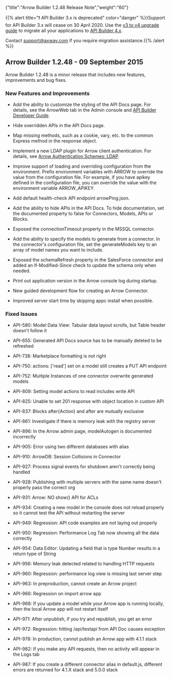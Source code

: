 {"title":"Arrow Builder 1.2.48 Release Note","weight":"60"}

{{% alert title="❗️ API Builder 3.x is deprecated" color="danger" %}}Support for API Builder 3.x will cease on 30 April 2020. Use the [v3 to v4 upgrade guide](https://docs.axway.com/bundle/API_Builder_4x_allOS_en/page/api_builder_v3_to_v4_upgrade_guide.html) to migrate all your applications to [API Builder 4.x](https://docs.axway.com/bundle/API_Builder_4x_allOS_en/page/api_builder_getting_started_guide.html).

Contact [support@axway.com](mailto:support@axway.com) if you require migration assistance.{{% /alert %}}

## Arrow Builder 1.2.48 - 09 September 2015

Arrow Builder 1.2.48 is a minor release that includes new features, improvements and bug fixes.

### New Features and Improvements

* Add the ability to customize the styling of the API Docs page. For details, see the ArrowWeb tab in the Admin console and [API Builder Developer Guide](/docs/appc/Axway_API_Builder/API_Builder/API_Builder_Developer_Guide/).

* Hide overridden APIs in the API Docs page.

* Map missing methods, such as a cookie, vary, etc. to the common Express method in the response object.

* Implement a new LDAP plugin for Arrow client authentication. For details, see [Arrow Authentication Schemes: LDAP](/docs/appc/Axway_API_Builder/API_Builder/API_Builder_Developer_Guide/API_Builder_Project/Configuration/Authentication_Schemes/#ldap).

* Improve support of loading and overriding configuration from the environment. Prefix environment variables with ARROW to override the value from the configuration file. For example, if you have apikey defined in the configuration file, you can override the value with the environment variable ARROW\_APIKEY.

* Add default health-check API endpoint arrowPing.json.

* Add the ability to hide APIs in the API Docs. To hide documentation, set the documented property to false for Connectors, Models, APIs or Blocks.

* Exposed the connectionTimeout property in the MSSQL connector.

* Add the ability to specify the models to generate from a connector. In the connector's configuration file, set the generateModels key to an array of model names you want to include.

* Exposed the schemaRefresh property in the SalesForce connector and added an If-Modified-Since check to update the schema only when needed.

* Print out application version in the Arrow console log during startup.

* New guided development flow for creating an Arrow Connector.

* Improved server start time by skipping appc install when possible.

### Fixed Issues

* API-580: Model Data View: Tabular data layout scrolls, but Table header doesn't follow it

* API-655: Generated API Docs source has to be manually deleted to be refreshed

* API-738: Marketplace formatting is not right

* API-750: actions: \['read'\] set on a model still creates a PUT API endpoint

* API-752: Multiple Instances of one connector overwrite generated models

* API-809: Setting model actions to read includes write API

* API-825: Unable to set 201 response with object location in custom API

* API-837: Blocks after{Action} and after are mutually exclusive

* API-861: Investigate if there is memory leak with the registry server

* API-896: In the Arrow admin page, modelAutogen is documented incorrectly

* API-905: Error using two different databases with alias

* API-910: ArrowDB: Session Collisions in Connector

* API-927: Process signal events for shutdown aren't correctly being handled

* API-928: Publishing with multiple servers with the same name doesn't properly pass the correct org

* API-931: Arrow: NO show() API for ACLs

* API-934: Creating a new model in the console does not reload properly so it cannot test the API without restarting the server

* API-949: Regression: API code examples are not laying out properly

* API-950: Regression: Performance Log Tab now showing all the data correctly

* API-954: Data Editor: Updating a field that is type Number results in a return type of String

* API-956: Memory leak detected related to handling HTTP requests

* API-960: Regression: performance log view is missing last server step

* API-963: In preproduction, cannot create an Arrow project

* API-966: Regression on import arrow app

* API-968: If you update a model while your Arrow app is running locally, then the local Arrow app will not restart itself

* API-971: After unpublish, if you try and republish, you get an error

* API-972: Regression: hitting /api/testapi from API Doc causes exception

* API-978: In production, cannot publish an Arrow app with 4.1.1 stack

* API-982: If you make any API requests, then no activity will appear in the Logs tab

* API-987: If you create a different connector alias in default.js, different errors are returned for 4.1.X stack and 5.0.0 stack
